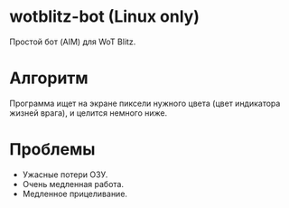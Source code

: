# wotblitz-bot (Linux only)
Простой бот (AIM) для WoT Blitz.

# Алгоритм
Программа ищет на экране пиксели нужного цвета (цвет индикатора жизней врага), и целится немного ниже.

# Проблемы
* Ужасные потери ОЗУ.
* Очень медленная работа.
* Медленное прицеливание.
